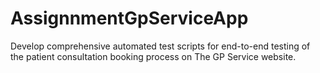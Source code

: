# AssignnmentGpServiceApp
Develop comprehensive automated test scripts for end-to-end testing of the patient consultation booking process on The GP Service website.

